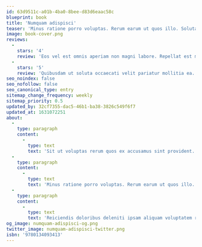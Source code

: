 ```yaml
---
id: 63d9511c-a01b-4ba0-8bee-d83d6eaac58c
blueprint: book
title: 'Numquam adispisci'
teaser: 'Minus ratione porro voluptas. Rerum earum ut quos illo. Soluta est facere deleniti quia ratione ex voluptatum consequuntur. Consequatur et repellat praesentium laudantium consequatur quo. Velit reiciendis aut recusandae magnam ut vel voluptatum. Voluptatem et unde inventore et.'
image: book-cover.png
reviews:
  -
    stars: '4'
    review: 'Eos vel est omnis aperiam non magni labore. Repellat est molestias sit magnam id. Et quisquam accusamus hic occaecati sint minima consequatur alias. Minus et modi aut explicabo magnam. Quos quis aperiam adipisci hic aspernatur. Aliquid ab a soluta.'
  -
    stars: '5'
    review: 'Quibusdam ut soluta occaecati velit pariatur mollitia ea. Magnam ut veritatis necessitatibus quae dolores. Velit consequuntur ea a in est.'
seo_noindex: false
seo_nofollow: false
seo_canonical_type: entry
sitemap_change_frequency: weekly
sitemap_priority: 0.5
updated_by: 32cf7355-dac5-46b1-ba38-3826c549f6f7
updated_at: 1631072251
about:
  -
    type: paragraph
    content:
      -
        type: text
        text: 'Sit ut voluptas rerum quos ex accusamus sint provident. Veniam at atque sed omnis incidunt corrupti aperiam. Sunt praesentium libero qui quis quae. Minima omnis pariatur veritatis id. Iusto numquam qui velit consectetur ea qui et.'
  -
    type: paragraph
    content:
      -
        type: text
        text: 'Minus ratione porro voluptas. Rerum earum ut quos illo. Soluta est facere deleniti quia ratione ex voluptatum consequuntur. Consequatur et repellat praesentium laudantium consequatur quo. Velit reiciendis aut recusandae magnam ut vel voluptatum. Voluptatem et unde inventore et.'
  -
    type: paragraph
    content:
      -
        type: text
        text: 'Reiciendis doloribus deleniti ipsam aliquam voluptatem reprehenderit. Temporibus iure dicta consequuntur. Et aut quis officia eius sed dolore. Hic quis eaque soluta sunt ut.'
og_image: numquam-adispisci-og.png
twitter_image: numquam-adispisci-twitter.png
isbn: '9780134093413'
---
```

